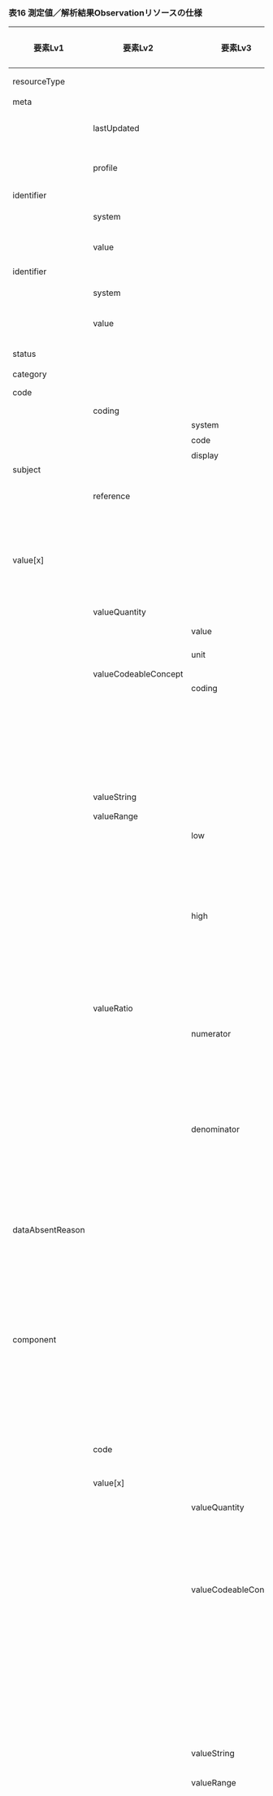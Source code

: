 ### 表16 測定値／解析結果Observationリソースの仕様

| 要素Lv1 | 要素Lv2 | 要素Lv3 | 要素Lv4 | 要素Lv5 | 多重度 | 型 | 値 | 生理検査レポートCDAとのマッピング<BR>(CD=ClinicalDocument) | 説明 |
|---|---|---|---|---|---|---|---|---|---|
| resourceType |  |  |  |  |  |  | "Observation" | /CD/component/structuredBody/component/<BR>section/entry/observation | Observationリソースであることを示す。 |
| meta |  |  |  |  | 1..1 | Meta |  |  |  |
|  | lastUpdated |  |  |  | 1..1 | instant | "2023-12-25T20:21:32+09:00" |  | 最終更新日時。YYYY-MM-DDThh:mm:ss.sss+zz:zz。値は例示。 |
|  | profile |  |  |  | 1..1 |  | "http://jpfhir.jp/fhir/SEAMAT/StructureDefinition/<BR>JP_Observation_SEAMAT" |  | 本リソースのプロファイルを識別するURLを指定する。値は固定。 |
| identifier |  |  |  |  | 1..1 | Identifier |  |  | このリソースのID。 |
|  | system |  |  |  | 1..1 | uri | "http://jpfhir.jp/fhir/core/IdSystem/resourceInsta<BR>nce-identifier" |  | リソースIDに対する名前空間識別子。固定値。 |
|  | value |  |  |  | 1..1 | string | "1234567890_20231205_LJCS-100D_20231205101112.94.1<BR>4239.1002_20231205112233_100_1.1" |  | リソースIDの文字列。値は例示。 |
| identifier |  |  |  |  | 1..1 | Identifier |  |  | この文書の文書ID。 |
|  | system |  |  |  | 1..1 | uri | "http://jpfhir.jp/fhir/core/IdSystem/documentInsta<BR>nce-identifier" |  | 文書IDに対する名前空間識別子。固定値。 |
|  | value |  |  |  | 1..1 | string | "1234567890_20231205_LJCS-100D_20231205101112.94.1<BR>4239.1002_20231205112233_100_1" |  | 文書IDの文字列。値は例示。 |
| status |  |  |  |  | 1..1 | code | "final" |  | 検査・観察のステータス。固定値。 |
| category |  |  |  |  | 0..* | CodeableConcept |  |  |  |
| code |  |  |  |  | 1..1 | CodeableConcept |  | /CD/component/structuredBody/component/<BR>section/entry/observation/code | 検査・観察の項目コード。 |
|  | coding |  |  |  | 1..1 | Coding |  |  |  |
|  |  | system |  |  | 1..1 | uri | "http://loinc.org" |  | 値は例示。 |
|  |  | code |  |  | 1..1 | code | "30525-0" |  | 値は例示。 |
|  |  | display |  |  | 0..1 | string | "年齢" |  | 値は例示。 |
| subject |  |  |  |  | 0..1 | Reference(Patient) |  |  |  |
|  | reference |  |  |  | 1..1 | string | "urn:uuid:77fbc1a7-8e7e-494c-9763-6545a73afcc4" |  | PatientリソースのfullUrl要素に指定されるUUIDを指定。値は例示。 |
| value[x] |  |  |  |  | 0..1 |  |  | /CD/component/structuredBody/component/<BR>section/entry/observation/value | 検査結果や観察結果。11通りのいずれかの子要素のひとつを選択して、それにより記述する。複数を選択はできない。value要素は記述しないで、直接valueQuantity要素などのレベルを記述する。 |
|  | valueQuantity |  |  |  |  | Quantity |  |  | @xsi:type="PQ"の場合 |
|  |  | value |  |  | 1..1 | decimal | 86.0 | /CD/component/structuredBody/component/<BR>section/entry/observation/value/@value | 値は例示。 |
|  |  | unit |  |  | 0..1 | string | "a" | /CD/component/structuredBody/component/<BR>section/entry/observation/value/@unit | 値は例示。 |
|  | valueCodeableConcept |  |  |  |  | CodeableConcept |  |  | @xsi:type="CE"の場合 |
|  |  | coding |  |  | 1..1 | Coding |  |  |  |
|  |  |  | system |  | 1..1 | uri |  | /CD/component/structuredBody/component/<BR>section/entry/observation/value/<BR>@codeSystem |  |
|  |  |  | code |  | 1..1 | code | "LA22649-0" | /CD/component/structuredBody/component/<BR>section/entry/observation/value/@code | 値は例示。 |
|  |  |  | display |  | 0..1 | string | "Rest" | /CD/component/structuredBody/component/<BR>section/entry/observation/value/<BR>@displayName | 値は例示。 |
|  | valueString |  |  |  |  | string |  | /CD/component/structuredBody/component/<BR>section/entry/observation/value/text() | @xsi:type="ST"の場合 |
|  | valueRange |  |  |  |  | Range |  |  | @xsi:type="IVL_PQ"の場合 |
|  |  | low |  |  | 0..1 | Quantity |  | /CD/component/structuredBody/component/<BR>section/entry/observation/value/low |  |
|  |  |  | value |  | 1..1 | decimal |  | /CD/component/structuredBody/component/<BR>section/entry/observation/value/low/<BR>@value |  |
|  |  |  | unit |  | 0..1 | string |  | /CD/component/structuredBody/component/<BR>section/entry/observation/value/low/@unit |  |
|  |  | high |  |  | 0..1 | Quantity |  | /CD/component/structuredBody/component/<BR>section/entry/observation/value/high |  |
|  |  |  | value |  | 1..1 | decimal |  | /CD/component/structuredBody/component/<BR>section/entry/observation/value/high/<BR>@value |  |
|  |  |  | unit |  | 0..1 | string |  | /CD/component/structuredBody/component/<BR>section/entry/observation/value/high/<BR>@unit |  |
|  | valueRatio |  |  |  |  | Ratio |  |  | @xsi:type="RTO_PQ_PQ"の場合 |
|  |  | numerator |  |  | 0..1 | Quantity |  | /CD/component/structuredBody/component/<BR>section/entry/observation/value/numerator |  |
|  |  |  | value |  | 1..1 | decimal | 93 | /CD/component/structuredBody/component/<BR>section/entry/observation/value/numerator/<BR>@value | 値は例示。 |
|  |  |  | unit |  | 0..1 | string |  | /CD/component/structuredBody/component/<BR>section/entry/observation/value/numerator/<BR>@unit |  |
|  |  | denominator |  |  | 0..1 | Quantity |  | /CD/component/structuredBody/component/<BR>section/entry/observation/value/<BR>denominator |  |
|  |  |  | value |  | 1..1 | decimal | 1.0 | /CD/component/structuredBody/component/<BR>section/entry/observation/value/<BR>denominator/@value | 値は例示。 |
|  |  |  | unit |  | 0..1 | string | "bpm" | /CD/component/structuredBody/component/<BR>section/entry/observation/value/<BR>denominator/@unit | 値は例示。 |
| dataAbsentReason |  |  |  |  | 0..1 | CodeableConcept |  | /CD/component/structuredBody/component/<BR>section/entry/observation/value/<BR>@nullFlavor | 検査結果値が欠落している理由。 |
| component |  |  |  |  | 0..* | BackboneElement |  |  | 同じ検査・観察において、メソッドが1つ、観察が1つ、実行者が1つ、デバイスが1つ、時間が1つしかない１回の検査・観察で同時に複数の検査結果が得られる場合に、その各検査をcomponentをみなして、このObservationリソースのcomponent要素に記述する。たとえばこのObservationリソースが血圧である場合に、収縮期血圧値と拡張期血圧値の2つは、Observationリソース：血圧の2つのcomponentとして記述される。 |
|  | code |  |  |  | 1..1 | CodeableConcept |  | /CD/component/structuredBody/component/<BR>section/entry/observation/value/<BR>entryRelationship/observation/code | Observation.codeと同じ。 |
|  | value[x] |  |  |  | 0..1 |  |  | /CD/component/structuredBody/component/<BR>section/entry/observation/value/<BR>entryRelationship/observation/value | Observation.value[x]と同じ。 |
|  |  | valueQuantity |  |  |  | Quantity |  |  | @xsi:type="PQ"の場合 |
|  |  |  | value |  | 1..1 | decimal |  | /CD/component/structuredBody/component/<BR>section/entry/observation/value/<BR>entryRelationship/observation/value@value |  |
|  |  |  | unit |  | 0..1 | string |  | /CD/component/structuredBody/component/<BR>section/entry/observation/value/<BR>entryRelationship/observation/value@unit |  |
|  |  | valueCodeableConcept |  |  |  | CodeableConcept |  |  | @xsi:type="CE"の場合 |
|  |  |  | coding |  | 1..1 | Coding |  |  |  |
|  |  |  |  | system | 1..1 | uri |  | /CD/component/structuredBody/component/<BR>section/entry/observation/value/<BR>entryRelationship/observation/value/<BR>@codeSystem |  |
|  |  |  |  | code | 1..1 | code |  | /CD/component/structuredBody/component/<BR>section/entry/observation/value/<BR>entryRelationship/observation/value/@code |  |
|  |  |  |  | display | 0..1 | string |  | /CD/component/structuredBody/component/<BR>section/entry/observation/value/<BR>entryRelationship/observation/value/<BR>@displayName |  |
|  |  | valueString |  |  |  | string |  | /CD/component/structuredBody/component/<BR>section/entry/observation/value/<BR>entryRelationship/observation/value/<BR>text() | @xsi:type="ST"の場合 |
|  |  | valueRange |  |  |  | Range |  |  | @xsi:type="IVL_PQ"の場合 |
|  |  |  | low |  | 0..1 | Quantity |  | /CD/component/structuredBody/component/<BR>section/entry/observation/value/<BR>entryRelationship/observation/value/low |  |
|  |  |  |  | value | 1..1 | decimal |  | /CD/component/structuredBody/component/<BR>section/entry/observation/value/<BR>entryRelationship/observation/value/low/<BR>@value |  |
|  |  |  |  | unit | 0..1 | string |  | /CD/component/structuredBody/component/<BR>section/entry/observation/value/<BR>entryRelationship/observation/value/low/<BR>@unit |  |
|  |  |  | high |  | 0..1 | Quantity |  | /CD/component/structuredBody/component/<BR>section/entry/observation/value/<BR>entryRelationship/observation/value/high |  |
|  |  |  |  | value | 1..1 | decimal |  | /CD/component/structuredBody/component/<BR>section/entry/observation/value/<BR>entryRelationship/observation/value/high/<BR>@value |  |
|  |  |  |  | unit | 0..1 | string |  | /CD/component/structuredBody/component/<BR>section/entry/observation/value/<BR>entryRelationship/observation/value/high/<BR>@unit |  |
|  |  | valueRatio |  |  |  | Ratio |  |  | @xsi:type="RTO_PQ_PQ"の場合 |
|  |  |  | numerator |  | 0..1 | Quantity |  | /CD/component/structuredBody/component/<BR>section/entry/observation/value/<BR>entryRelationship/observation/value/<BR>numerator |  |
|  |  |  |  | value | 1..1 | decimal |  | /CD/component/structuredBody/component/<BR>section/entry/observation/value/<BR>entryRelationship/observation/value/<BR>numerator/@value |  |
|  |  |  |  | unit | 0..1 | string |  | /CD/component/structuredBody/component/<BR>section/entry/observation/value/<BR>entryRelationship/observation/value/<BR>numerator/@unit |  |
|  |  |  | denominator |  | 0..1 | Quantity |  | /CD/component/structuredBody/component/<BR>section/entry/observation/value/<BR>entryRelationship/observation/value/<BR>denominator |  |
|  |  |  |  | value | 1..1 | decimal |  | /CD/component/structuredBody/component/<BR>section/entry/observation/value/<BR>entryRelationship/observation/value/<BR>denominator/@value |  |
|  |  |  |  | unit | 0..1 | string |  | /CD/component/structuredBody/component/<BR>section/entry/observation/value/<BR>entryRelationship/observation/value/<BR>denominator/@unit |  |
|  | dataAbsentReason |  |  |  | 0..1 | CodeableConcept |  | /CD/component/structuredBody/component/<BR>section/entry/observation/value/<BR>entryRelationship/observation/value/<BR>@nullFlavor | Observation.dataAbsentReasonと同じ。 |
